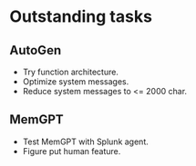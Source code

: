 # Outstanding tasks

## AutoGen

- Try function architecture.
- Optimize system messages.
- Reduce system messages to <= 2000 char.

## MemGPT

- Test MemGPT with Splunk agent.
- Figure put human feature.